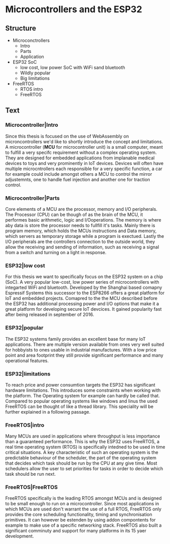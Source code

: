 # Microcontrollers and the ESP32

## Structure

- Microconctrollers
  - Intro
  - Parts
  - Application
- ESP32 SoC
  - low cost, low power SoC with WiFi sand bluetooth
  - Wildly popular
  - Big limitations
- FreeRTOS
  - RTOS intro
  - FreeRTOS

## Text

### Microcontroller|Intro

Since this thesis is focused on the use of WebAssembly on microncontrollers we'd like to shortly introduce the concept and limitations. A microcontroller (**MCU** for microcontroller unit) is a small computer, meant to fulfill a very specifc requirement without a complex operating system. They are designed for embedded applications from implanable medical devices to toys and very prominently in IoT devices. Devices will often have multiple microcntrollers each responsible for a very specific function, a car for example could include amongst others a MCU to control the mirror adjustemnts, one to handle fuel injection and another one for traction control.

### Microcontroller|Parts

Core elements of a MCU are the processor, memory and I/O peripherals. The Processor (CPU) can be though of as the brain of the MCU, it performes basic arithmetic, logic and I/Ooperations. The memory is where aby data is store the processor needs to fullfill it's tasks. Mainly there is program memory, which holds the MCUs instructions and Data memory, which servers as temporary storage while a program is exectued. Lastly the I/O peripherals are the controllers connection to the outside world, they allow the receiving and sending of information, such as receiving a signal from a switch and turning on a light in response.

### ESP32|low cost

For this thesis we want to specifically focus on the ESP32 system on a chip (SoC). A very popular low-cost, low power series of microcontrollers with integarted WiFi and bluetooth. Developed by the Shanghai based comapny Espressif Systems this successor to the ESP8266 offers a great platform for IoT and embedded projects. Comapred to the the MCU described before the ESP32 has additional processing power and I/O options that make it a great platform for developing secure IoT devcices. It gained popularity fast after being released in september of 2016.

### ESP32|popular

The ESP32 systems family provides an excellent base for many IoT applications. There are multiple version available from ones very well suited for hobbyists to ones usable in industrial manufactures. With a low price point and area footprint they still provide significant performance and many operational features.

### ESP32|limitations

To reach price and power consumtion targets the ESP32 has significant hardware limitations. This introduces some constraints when working with the platform. The Operating system for example can hardly be called that. Compared to popular operating systems like windows and linus the used FreeRTOS can be thought of like a thread library. This speciality will be further explained in a following passage.

### FreeRTOS|intro

Many MCUs are used in applications where throughput is less importance than a guaranteed performance. This is why the ESP32 uses FreeRTOS, a real time operating system (RTOS) is specifically intedned to be used in time critical situations. A key characteristic of such an operating system is the predictable behaviour of the scheduler, the part of the operating system that decides which task should be run by the CPU at any give time. Most schedulers allow the user to set priorities for tasks in order to decide which task should be run next.

### FreeRTOS|FreeRTOS

FreeRTOS specifically is the leading RTOS amongst MCUs and is designed to be small enough to run on a microcontroller. Since most applications in which MCUs are used don't warrant the use of a full RTOS, FreeRTOS only provides the core scheduling functionality, timing and synchronisation primitives. It can however be estenden by using addon compontents for example to make use of a specific networking stack. FreeRTOS also built a significant comminuty and support for many platforms in its 15 yaer development.
